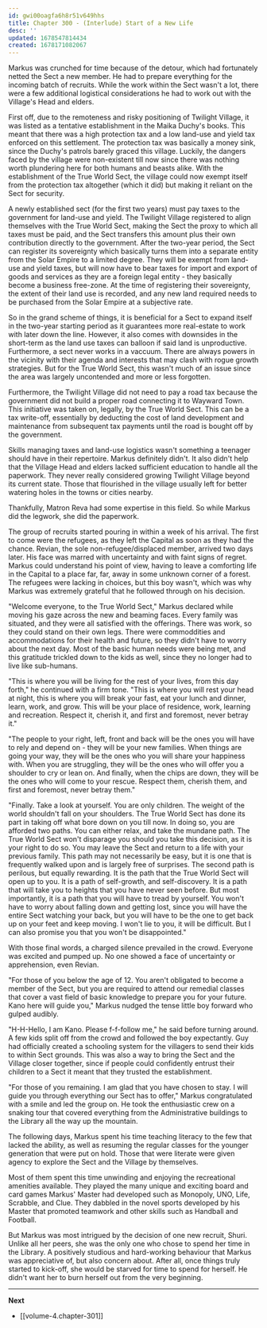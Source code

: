 ```yaml
---
id: gwi00oagfa6h8r51v649hhs
title: Chapter 300 - (Interlude) Start of a New Life
desc: ''
updated: 1678547814434
created: 1678171082067
---
```


Markus was crunched for time because of the detour, which had fortunately netted the Sect a new member. He had to prepare everything for the incoming batch of recruits. While the work within the Sect wasn't a lot, there were a few additional logistical considerations he had to work out with the Village's Head and elders.

First off, due to the remoteness and risky positioning of Twilight Village, it was listed as a tentative establishment in the Maika Duchy's books. This meant that there was a high protection tax and a low land-use and yield tax enforced on this settlement. The protection tax was basically a money sink, since the Duchy's patrols barely graced this village. Luckily, the dangers faced by the village were non-existent till now since there was nothing worth plundering here for both humans and beasts alike. With the establishment of the True World Sect, the village could now exempt itself from the protection tax altogether (which it did) but making it reliant on the Sect for security.

A newly established sect (for the first two years) must pay taxes to the government for land-use and yield. The Twilight Village registered to align themselves with the True World Sect, making the Sect the proxy to which all taxes must be paid, and the Sect transfers this amount plus their own contribution directly to the government. After the two-year period, the Sect can register its sovereignty which basically turns them into a separate entity from the Solar Empire to a limited degree. They will be exempt from land-use and yield taxes, but will now have to bear taxes for import and export of goods and services as they are a foreign legal entity - they basically become a business free-zone. At the time of registering their sovereignty, the extent of their land use is recorded, and any new land required needs to be purchased from the Solar Empire at a subjective rate.

So in the grand scheme of things, it is beneficial for a Sect to expand itself in the two-year starting period as it guarantees more real-estate to work with later down the line. However, it also comes with downsides in the short-term as the land use taxes can balloon if said land is unproductive. Furthermore, a sect never works in a vaccuum. There are always powers in the vicinity with their agenda and interests that may clash with rogue growth strategies. But for the True World Sect, this wasn't much of an issue since the area was largely uncontended and more or less forgotten.

Furthermore, the Twilight Village did not need to pay a road tax because the government did not build a proper road connecting it to Wayward Town. This initiative was taken on, legally, by the True World Sect. This can be a tax write-off, essentially by deducting the cost of land development and maintenance from subsequent tax payments until the road is bought off by the government.

Skills managing taxes and land-use logistics wasn't something a teenager should have in their repertoire. Markus definitely didn't. It also didn't help that the Village Head and elders lacked sufficient education to handle all the paperwork. They never really considered growing Twilight Village beyond its current state. Those that flourished in the village usually left for better watering holes in the towns or cities nearby.

Thankfully, Matron Reva had some expertise in this field. So while Markus did the legwork, she did the paperwork.

The group of recruits started pouring in within a week of his arrival. The first to come were the refugees, as they left the Capital as soon as they had the chance. Revian, the sole non-refugee/displaced member, arrived two days later. His face was marred with uncertainty and with faint signs of regret. Markus could understand his point of view, having to leave a comforting life in the Capital to a place far, far, away in some unknown corner of a forest. The refugees were lacking in choices, but this boy wasn't, which was why Markus was extremely grateful that he followed through on his decision.

"Welcome everyone, to the True World Sect," Markus declared while moving his gaze across the new and beaming faces. Every family was situated, and they were all satisfied with the offerings. There was work, so they could stand on their own legs. There were commoddities and accommodations for their health and future, so they didn't have to worry about the next day. Most of the basic human needs were being met, and this gratitude trickled down to the kids as well, since they no longer had to live like sub-humans.

"This is where you will be living for the rest of your lives, from this day forth," he continued with a firm tone. "This is where you will rest your head at night, this is where you will break your fast, eat your lunch and dinner, learn, work, and grow. This will be your place of residence, work, learning and recreation. Respect it, cherish it, and first and foremost, never betray it."

"The people to your right, left, front and back will be the ones you will have to rely and depend on - they will be your new families. When things are going your way, they will be the ones who you will share your happiness with. When you are struggling, they will be the ones who will offer you a shoulder to cry or lean on. And finally, when the chips are down, they will be the ones who will come to your rescue. Respect them, cherish them, and first and foremost, never betray them."

"Finally. Take a look at yourself. You are only children. The weight of the world shouldn't fall on your shoulders. The True World Sect has done its part in taking off what bore down on you till now. In doing so, you are afforded two paths. You can either relax, and take the mundane path. The True World Sect won't disparage you should you take this decision, as it is your right to do so. You may leave the Sect and return to a life with your previous family. This path may not necessarily be easy, but it is one that is frequently walked upon and is largely free of surprises. The second path is perilous, but equally rewarding. It is the path that the True World Sect will open up to you. It is a path of self-growth, and self-discovery. It is a path that will take you to heights that you have never seen before. But most importantly, it is a path that you will have to tread by yourself. You won't have to worry about falling down and getting lost, since you will have the entire Sect watching your back, but you will have to be the one to get back up on your feet and keep moving. I won't lie to you, it will be difficult. But I can also promise you that you won't be disappointed."

With those final words, a charged silence prevailed in the crowd. Everyone was excited and pumped up. No one showed a face of uncertainty or apprehension, even Revian.

"For those of you below the age of 12. You aren't obligated to become a member of the Sect, but you are required to attend our remedial classes that cover a vast field of basic knowledge to prepare you for your future. Kano here will guide you," Markus nudged the tense little boy forward who gulped audibly.

"H-H-Hello, I am Kano. Please f-f-follow me," he said before turning around. A few kids split off from the crowd and followed the boy expectantly. Guy had officially created a schooling system for the villagers to send their kids to within Sect grounds. This was also a way to bring the Sect and the Village closer together, since if people could confidently entrust their children to a Sect it meant that they trusted the establishment.

"For those of you remaining. I am glad that you have chosen to stay. I will guide you through everything our Sect has to offer," Markus congratulated with a smile and led the group on. He took the enthusiastic crew on a snaking tour that covered everything from the Administrative buildings to the Library all the way up the mountain.

The following days, Markus spent his time teaching literacy to the few that lacked the ability, as well as resuming the regular classes for the younger generation that were put on hold. Those that were literate were given agency to explore the Sect and the Village by themselves.

Most of them spent this time unwinding and enjoying the recreational amenities available. They played the many unique and exciting board and card games Markus' Master had developed such as Monopoly, UNO, Life, Scrabble, and Clue. They dabbled in the novel sports developed by his Master that promoted teamwork and other skills such as Handball and Football.

But Markus was most intrigued by the decision of one new recruit, Shuri. Unlike all her peers, she was the only one who chose to spend her time in the Library. A positively studious and hard-working behaviour that Markus was appreciative of, but also concern about. After all, once things truly started to kick-off, she would be starved for time to spend for herself. He didn't want her to burn herself out from the very beginning.

____

**Next**
* [[volume-4.chapter-301]]